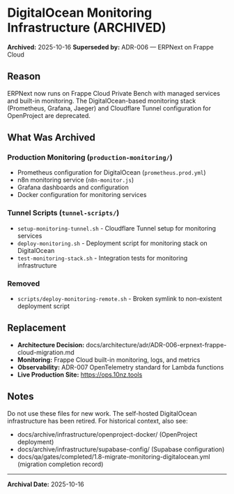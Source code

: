 # DigitalOcean Monitoring Infrastructure (ARCHIVED)

**Archived:** 2025-10-16
**Superseded by:** ADR-006 — ERPNext on Frappe Cloud

## Reason

ERPNext now runs on Frappe Cloud Private Bench with managed services and built-in monitoring. The DigitalOcean-based monitoring stack (Prometheus, Grafana, Jaeger) and Cloudflare Tunnel configuration for OpenProject are deprecated.

## What Was Archived

### Production Monitoring (`production-monitoring/`)
- Prometheus configuration for DigitalOcean (`prometheus.prod.yml`)
- n8n monitoring service (`n8n-monitor.js`)
- Grafana dashboards and configuration
- Docker configuration for monitoring services

### Tunnel Scripts (`tunnel-scripts/`)
- `setup-monitoring-tunnel.sh` - Cloudflare Tunnel setup for monitoring services
- `deploy-monitoring.sh` - Deployment script for monitoring stack on DigitalOcean
- `test-monitoring-stack.sh` - Integration tests for monitoring infrastructure

### Removed
- `scripts/deploy-monitoring-remote.sh` - Broken symlink to non-existent deployment script

## Replacement

- **Architecture Decision:** docs/architecture/adr/ADR-006-erpnext-frappe-cloud-migration.md
- **Monitoring:** Frappe Cloud built-in monitoring, logs, and metrics
- **Observability:** ADR-007 OpenTelemetry standard for Lambda functions
- **Live Production Site:** https://ops.10nz.tools

## Notes

Do not use these files for new work. The self-hosted DigitalOcean infrastructure has been retired. For historical context, also see:
- docs/archive/infrastructure/openproject-docker/ (OpenProject deployment)
- docs/archive/infrastructure/supabase-config/ (Supabase configuration)
- docs/qa/gates/completed/1.8-migrate-monitoring-digitalocean.yml (migration completion record)

---

**Archival Date:** 2025-10-16
